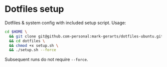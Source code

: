 # Dotfiles setup

Dotfiles & system config with included setup script. Usage:

```sh
cd $HOME \
  && git clone git@github.com-personal:mark-gerarts/dotfiles-ubuntu.git dotfiles \
  && cd dotfiles \
  && chmod +x setup.sh \
  && ./setup.sh --force
```

Subsequent runs do not require `--force`.
